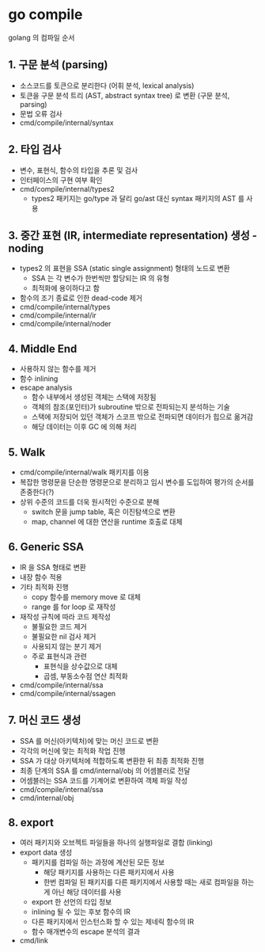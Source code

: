 # go compile

golang 의 컴파일 순서

## 1. 구문 분석 (parsing)

- 소스코드를 토큰으로 분리한다 (어휘 분석, lexical analysis)
- 토큰을 구문 분석 트리 (AST, abstract syntax tree) 로 변환 (구문 분석, parsing)
- 문법 오류 검사
- cmd/compile/internal/syntax

## 2. 타입 검사

- 변수, 표현식, 함수의 타입을 추론 및 검사
- 인터페이스의 구현 여부 확인
- cmd/compile/internal/types2
  - types2 패키지는 go/type 과 달리 go/ast 대신 syntax 패키지의 AST 를 사용

## 3. 중간 표현 (IR, intermediate representation) 생성 - noding

- types2 의 표현을 SSA (static single assignment) 형태의 노드로 변환
  - SSA 는 각 변수가 한번씩만 할당되는 IR 의 유형
  - 최적화에 용이하다고 함
- 함수의 조기 종료로 인한 dead-code 제거
- cmd/compile/internal/types
- cmd/compile/internal/ir
- cmd/compile/internal/noder

## 4. Middle End

- 사용하지 않는 함수를 제거
- 함수 inlining
- escape analysis
  - 함수 내부에서 생성된 객체는 스택에 저장됨
  - 객체의 참조(포인터)가 subroutine 밖으로 전파되는지 분석하는 기술
  - 스택에 저장되어 있던 객체가 스코프 밖으로 전파되면 데이터가 힙으로 옮겨감
  - 해당 데이터는 이후 GC 에 의해 처리

## 5. Walk

- cmd/compile/internal/walk 패키지를 이용
- 복잡한 명령문을 단순한 명령문으로 분리하고 임시 변수를 도입하여 평가의 순서를 존중한다(?)
- 상위 수준의 코드를 더욱 원시적인 수준으로 분해
  - switch 문을 jump table, 혹은 이진탐색으로 변환
  - map, channel 에 대한 연산을 runtime 호출로 대체

## 6. Generic SSA

- IR 을 SSA 형태로 변환
- 내장 함수 적용
- 기타 최적화 진행
  - copy 함수를 memory move 로 대체
  - range 를 for loop 로 재작성
- 재작성 규칙에 따라 코드 제작성
  - 불필요한 코드 제거
  - 불필요한 nil 검사 제거
  - 사용되지 않는 분기 제거
  - 주로 표현식과 관련
    - 표현식을 상수값으로 대체
    - 곱셈, 부동소수점 연산 최적화
- cmd/compile/internal/ssa
- cmd/compile/internal/ssagen

## 7. 머신 코드 생성

- SSA 를 머신(아키텍처)에 맞는 머신 코드로 변환
- 각각의 머신에 맞는 최적화 작업 진행
- SSA 가 대상 아키텍처에 적합하도록 변환한 뒤 최종 최적화 진행
- 최종 단계의 SSA 를 cmd/internal/obj 의 어셈블러로 전달
- 어셈블러는 SSA 코드를 기계어로 변환하여 객체 파일 작성
- cmd/compile/internal/ssa
- cmd/internal/obj

## 8. export

- 여러 패키지와 오브젝트 파일들을 하나의 실행파일로 결합 (linking)
- export data 생성
  - 패키지를 컴파일 하는 과정에 계산된 모든 정보
    - 해당 패키지를 사용하는 다른 패키지에서 사용
    - 한번 컴파일 된 패키지를 다른 패키지에서 사용할 때는 새로 컴파일을 하는게 아닌 해당 데이터를 사용
  - export 한 선언의 타입 정보
  - inlining 될 수 있는 후보 함수의 IR
  - 다른 패키지에서 인스턴스화 할 수 있는 제네릭 함수의 IR
  - 함수 매개변수의 escape 분석의 결과
- cmd/link
